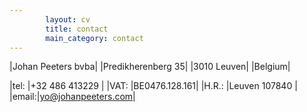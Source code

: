 ```yaml
---
        layout: cv
        title: contact
        main_category: contact
---
```


|Johan Peeters bvba|
|Predikherenberg 35|
|3010 Leuven|
|Belgium|



|tel:  |+32 486 413229 |
|VAT:  |BE0476.128.161|
|H.R.: |Leuven 107840 |
|email:|yo@johanpeeters.com|
